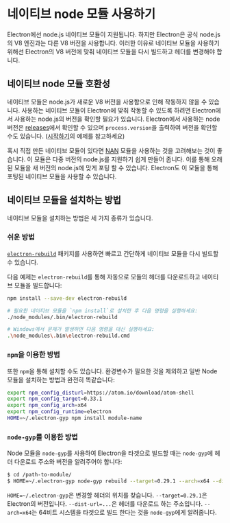 # 네이티브 node 모듈 사용하기

Electron에선 node.js 네이티브 모듈이 지원됩니다. 하지만 Electron은 공식 node.js의
V8 엔진과는 다른 V8 버전을 사용합니다. 이러한 이유로 네이티브 모듈을 사용하기 위해선
Electron의 V8 버전에 맞춰 네이티브 모듈을 다시 빌드하고 헤더를 변경해야 합니다.

## 네이티브 node 모듈 호환성

네이티브 모듈은 node.js가 새로운 V8 버전을 사용함으로 인해 작동하지 않을 수 있습니다.
사용하는 네이티브 모듈이 Electron에 맞춰 작동할 수 있도록 하려면 Electron에서 사용하는
node.js의 버전을 확인할 필요가 있습니다. Electron에서 사용하는 node 버전은
[releases](https://github.com/electron/electron/releases)에서 확인할 수 있으며
`process.version`을 출력하여 버전을 확인할 수도 있습니다.
([시작하기](https://github.com/electron/electron/blob/master/docs/tutorial/quick-start.md)의
예제를 참고하세요)

혹시 직접 만든 네이티브 모듈이 있다면 [NAN](https://github.com/nodejs/nan/) 모듈을
사용하는 것을 고려해보는 것이 좋습니다. 이 모듈은 다중 버전의 node.js를 지원하기 쉽게
만들어 줍니다. 이를 통해 오래된 모듈을 새 버전의 node.js에 맞게 포팅 할 수 있습니다.
Electron도 이 모듈을 통해 포팅된 네이티브 모듈을 사용할 수 있습니다.

## 네이티브 모듈을 설치하는 방법

네이티브 모듈을 설치하는 방법은 세 가지 종류가 있습니다.

### 쉬운 방법

[`electron-rebuild`](https://github.com/paulcbetts/electron-rebuild) 패키지를
사용하면 빠르고 간단하게 네이티브 모듈을 다시 빌드할 수 있습니다.

다음 예제는 `electron-rebuild`를 통해 자동으로 모듈의 헤더를 다운로드하고 네이티브
모듈을 빌드합니다:

```sh
npm install --save-dev electron-rebuild

# 필요한 네이티브 모듈을 `npm install`로 설치한 후 다음 명령을 실행하세요:
./node_modules/.bin/electron-rebuild

# Windows에서 문제가 발생하면 다음 명령을 대신 실행하세요:
.\node_modules\.bin\electron-rebuild.cmd
```

### `npm`을 이용한 방법

또한 `npm`을 통해 설치할 수도 있습니다.
환경변수가 필요한 것을 제외하고 일반 Node 모듈을 설치하는 방법과 완전히 똑같습니다:

```bash
export npm_config_disturl=https://atom.io/download/atom-shell
export npm_config_target=0.33.1
export npm_config_arch=x64
export npm_config_runtime=electron
HOME=~/.electron-gyp npm install module-name
```

### `node-gyp`를 이용한 방법

Node 모듈을 `node-gyp`를 사용하여 Electron을 타겟으로 빌드할 때는 `node-gyp`에 헤더
다운로드 주소와 버전을 알려주어야 합니다:

```bash
$ cd /path-to-module/
$ HOME=~/.electron-gyp node-gyp rebuild --target=0.29.1 --arch=x64 --dist-url=https://atom.io/download/atom-shell
```

`HOME=~/.electron-gyp`은 변경할 헤더의 위치를 찾습니다. `--target=0.29.1`은
Electron의 버전입니다. `--dist-url=...`은 헤더를 다운로드 하는 주소입니다.
`--arch=x64`는 64비트 시스템을 타겟으로 빌드 한다는 것을 `node-gyp`에게 알려줍니다.
